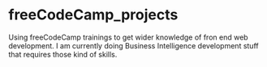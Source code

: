 # freeCodeCamp_projects

Using freeCodeCamp trainings to get wider knowledge of fron end web development. I am currently doing Business Intelligence development stuff that requires those kind of skills.
